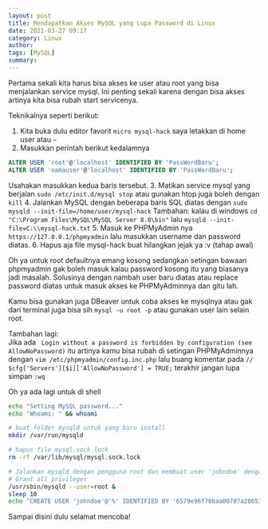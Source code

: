 ```yaml
---
layout: post
title: Mendapatkan Akses MySQL yang Lupa Password di Linux
date: 2021-03-27 09:17
category: Linux
author: 
tags: [MySQL]
summary: 
---
```


Pertama sekali kita harus bisa akses ke user atau root yang bisa menjalankan service mysql. Ini penting sekali karena dengan bisa akses artinya kita bisa rubah start servicenya.

Teknikalnya seperti berikut:

1. Kita buka dulu editor favorit `micro mysql-hack` saya letakkan di home user atau `~`
2. Masukkan perintah berikut kedalamnya 
```sql
ALTER USER 'root'@'localhost' IDENTIFIED BY 'PassWordBaru';
ALTER USER 'namauser'@'localhost' IDENTIFIED BY 'PassWordBaru';
```
Usahakan masukkan kedua baris tersebut.
3. Matikan service mysql yang berjalan `sudo /etc/init.d/mysql stop` atau gunakan htop juga boleh dengan `kill`
4. Jalankan MySQL dengan beberapa baris SQL diatas dengan `sudo mysqld --init-file=/home/user/mysql-hack`
Tambahan: kalau di windows `cd "C:\Program Files\MySQL\MySQL Server 8.0\bin"` lalu `mysqld --init-file=C:\\mysql-hack.txt`
5. Masuk ke PHPMyAdmin nya `https://127.0.0.1/phpmyadmin` lalu masukkan username dan password diatas. 
6. Hapus aja file mysql-hack buat hilangkan jejak ya :v (tahap awal)

Oh ya untuk root defaultnya emang kosong sedangkan setingan bawaan phpmyadmin gak boleh masuk kalau password kosong itu yang biasanya jadi masalah. Solusinya dengan nambah user baru diatas atau replace password diatas untuk masuk akses ke PHPMyAdminnya dan gitu lah. 

Kamu bisa gunakan juga DBeaver untuk coba akses ke mysqlnya atau gak dari terminal juga bisa sih `mysql -u root -p` atau gunakan user lain selain root. 

Tambahan lagi:  
Jika ada ` Login without a password is forbidden by configuration (see AllowNoPassword)` itu artinya kamu bisa rubah di setingan PHPMyAdminnya dengan `vim /etc/phpmyadmin/config.inc.php` lalu buang komentar pada 
```// $cfg['Servers'][$i]['AllowNoPassword'] = TRUE;```
 terakhir jangan lupa simpan `:wq`

Oh ya ada lagi untuk di shell
```bash
echo "Setting MySQL password..."
echo "Whoami: " && whoami

# buat folder mysqld untuk yang baru install
mkdir /var/run/mysqld

# hapus file mysql.sock.lock
rm -rf /var/lib/mysql/mysql.sock.lock

# Jalankan mysqld dengan pengguna root dan membuat user 'johndoe' dengan md5 password 'johndoe'
# Grant all privileges
/usr/sbin/mysqld --user=root &
sleep 10
echo "CREATE USER 'johndoe'@'%' IDENTIFIED BY '6579e96f76baa00787a28653876c6127'; GRANT ALL PRIVILEGES ON *.* TO 'johndoe'@'%' IDENTIFIED BY '6579e96f76baa00787a28653876c6127'; GRANT ALL ON *.* TO root@'%' IDENTIFIED BY 'root' WITH GRANT OPTION; FLUSH PRIVILEGES;" | mysql --user=root
```


Sampai disini dulu selamat mencoba!
